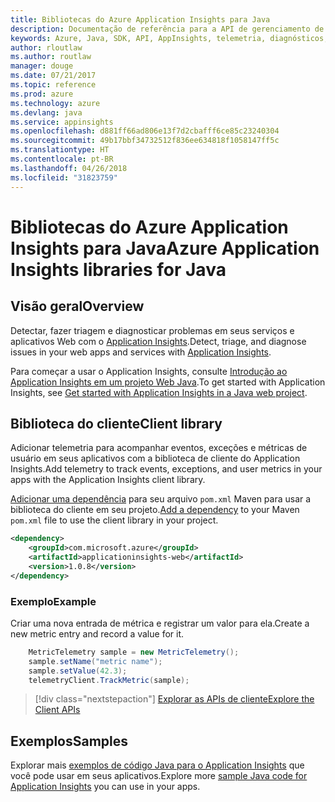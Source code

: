 ```yaml
---
title: Bibliotecas do Azure Application Insights para Java
description: Documentação de referência para a API de gerenciamento de Java para o Azure Application Insights
keywords: Azure, Java, SDK, API, AppInsights, telemetria, diagnósticos, rastreamento, logs, desempenho
author: rloutlaw
ms.author: routlaw
manager: douge
ms.date: 07/21/2017
ms.topic: reference
ms.prod: azure
ms.technology: azure
ms.devlang: java
ms.service: appinsights
ms.openlocfilehash: d881ff66ad806e13f7d2cbafff6ce85c23240304
ms.sourcegitcommit: 49b17bbf34732512f836ee634818f1058147ff5c
ms.translationtype: HT
ms.contentlocale: pt-BR
ms.lasthandoff: 04/26/2018
ms.locfileid: "31823759"
---
```

# <a name="azure-application-insights-libraries-for-java"></a><span data-ttu-id="4bc74-104">Bibliotecas do Azure Application Insights para Java</span><span class="sxs-lookup"><span data-stu-id="4bc74-104">Azure Application Insights libraries for Java</span></span>

## <a name="overview"></a><span data-ttu-id="4bc74-105">Visão geral</span><span class="sxs-lookup"><span data-stu-id="4bc74-105">Overview</span></span>

<span data-ttu-id="4bc74-106">Detectar, fazer triagem e diagnosticar problemas em seus serviços e aplicativos Web com o [Application Insights](/azure/application-insights/app-insights-overview).</span><span class="sxs-lookup"><span data-stu-id="4bc74-106">Detect, triage, and diagnose issues in your web apps and services with [Application Insights](/azure/application-insights/app-insights-overview).</span></span>

<span data-ttu-id="4bc74-107">Para começar a usar o Application Insights, consulte [Introdução ao Application Insights em um projeto Web Java](/azure/application-insights/app-insights-java-get-started).</span><span class="sxs-lookup"><span data-stu-id="4bc74-107">To get started with Application Insights, see [Get started with Application Insights in a Java web project](/azure/application-insights/app-insights-java-get-started).</span></span>

## <a name="client-library"></a><span data-ttu-id="4bc74-108">Biblioteca do cliente</span><span class="sxs-lookup"><span data-stu-id="4bc74-108">Client library</span></span>

<span data-ttu-id="4bc74-109">Adicionar telemetria para acompanhar eventos, exceções e métricas de usuário em seus aplicativos com a biblioteca de cliente do Application Insights.</span><span class="sxs-lookup"><span data-stu-id="4bc74-109">Add telemetry to track events, exceptions, and user metrics in your apps with the Application Insights client library.</span></span>

<span data-ttu-id="4bc74-110">[Adicionar uma dependência](https://maven.apache.org/guides/getting-started/index.html#How_do_I_use_external_dependencies) para seu arquivo `pom.xml` Maven para usar a biblioteca do cliente em seu projeto.</span><span class="sxs-lookup"><span data-stu-id="4bc74-110">[Add a dependency](https://maven.apache.org/guides/getting-started/index.html#How_do_I_use_external_dependencies) to your Maven `pom.xml` file to use the client library in your project.</span></span>

```XML
<dependency>
    <groupId>com.microsoft.azure</groupId>
    <artifactId>applicationinsights-web</artifactId>   
    <version>1.0.8</version>
</dependency>
```   

### <a name="example"></a><span data-ttu-id="4bc74-111">Exemplo</span><span class="sxs-lookup"><span data-stu-id="4bc74-111">Example</span></span>

<span data-ttu-id="4bc74-112">Criar uma nova entrada de métrica e registrar um valor para ela.</span><span class="sxs-lookup"><span data-stu-id="4bc74-112">Create a new metric entry and record a value for it.</span></span>

```java
    MetricTelemetry sample = new MetricTelemetry();
    sample.setName("metric name");
    sample.setValue(42.3);
    telemetryClient.TrackMetric(sample);
```

> [!div class="nextstepaction"]
> [<span data-ttu-id="4bc74-113">Explorar as APIs de cliente</span><span class="sxs-lookup"><span data-stu-id="4bc74-113">Explore the Client APIs</span></span>](/java/api/overview/azure/appinsights/client)

## <a name="samples"></a><span data-ttu-id="4bc74-114">Exemplos</span><span class="sxs-lookup"><span data-stu-id="4bc74-114">Samples</span></span>

<span data-ttu-id="4bc74-115">Explorar mais [exemplos de código Java para o Application Insights](https://azure.microsoft.com/en-us/resources/samples/?term=insights&platform=java) que você pode usar em seus aplicativos.</span><span class="sxs-lookup"><span data-stu-id="4bc74-115">Explore more [sample Java code for Application Insights](https://azure.microsoft.com/en-us/resources/samples/?term=insights&platform=java) you can use in your apps.</span></span>

